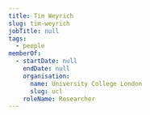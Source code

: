 ```yaml
---
title: Tim Weyrich
slug: tim-weyrich
jobTitle: null
tags:
  - people
memberOf:
  - startDate: null
    endDate: null
    organisation:
      name: University College London
      slug: ucl
    roleName: Researcher
---
```

